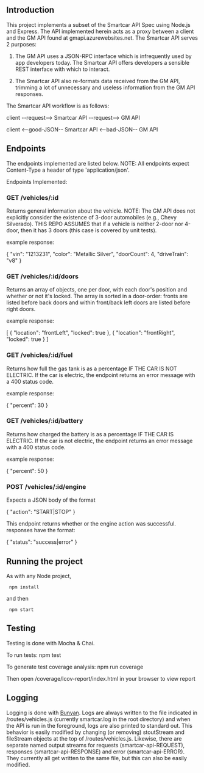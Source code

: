 ## Introduction
This project implements a subset of the Smartcar API Spec using Node.js and Express.  The API implemented herein acts as a proxy between a client and the GM API found at gmapi.azurewebsites.net.  The Smartcar API serves 2 purposes:

1.  The GM API uses a JSON-RPC interface which is infrequently used by app developers today.  The Smartcar API offers developers a sensible REST interface with which to interact.  

2.  The Smartcar API also re-formats data received from the GM API, trimming a lot of unnecessary and useless information from the GM API responses.  

The Smartcar API workflow is as follows:

client         --request-->          Smartcar API        --request-->         GM API

client        <--good-JSON--         Smartcar API        <--bad-JSON--        GM API

## Endpoints
The endpoints implemented are listed below. NOTE: All endpoints expect Content-Type a header of type 'application/json'.

Endpoints Implemented:

### GET /vehicles/:id

Returns general information about the vehicle. NOTE: The GM API does not explicitly consider the existence of 3-door automobiles (e.g., Chevy Silverado).  THIS REPO ASSUMES that if a vehicle is neither 2-door nor 4-door, then it has 3 doors (this case is covered by unit tests).

example response:

{
  "vin": "1213231",
  "color": "Metallic Silver",
  "doorCount": 4,
  "driveTrain": "v8"
}

### GET /vehicles/:id/doors

Returns an array of objects, one per door, with each door's position and whether or not it's locked.
The array is sorted in a door-order: fronts are listed before back doors and within front/back left doors are listed before right doors.

example response:

[
  {
    "location": "frontLeft",
    "locked": true
  },
  {
    "location": "frontRight",
    "locked": true
  }
]

### GET /vehicles/:id/fuel

Returns how full the gas tank is as a percentage IF THE CAR IS NOT ELECTRIC.  If the car is electric, the endpoint returns an error message with a 400 status code.

example response:

{
  "percent": 30
}

### GET /vehicles/:id/battery

Returns how charged the battery is as a percentage IF THE CAR IS ELECTRIC.  If the car is not electric, the endpoint returns an error message with a 400 status code.

example response:

{
  "percent": 50
}

### POST /vehicles/:id/engine

Expects a JSON body of the format

{
  "action": "START|STOP"
}

This endpoint returns whether or the engine action was successful.
responses have the format:

{
  "status": "success|error"
}

## Running the project
As with any Node project,

     npm install

and then

     npm start

## Testing
Testing is done with Mocha & Chai.

To run tests:
     npm test

To generate test coverage analysis:
     npm run coverage

Then open /coverage/lcov-report/index.html in your browser to view report

## Logging
Logging is done with [Bunyan](https://github.com/trentm/node-bunyan).  Logs are always written to the file indicated in /routes/vehicles.js (currently smartcar.log in the root directory) and when the API is run in the foreground, logs are also printed to standard out.  This behavior is easily modified by changing (or removing) stoutStream and fileStream objects at the top of /routes/vehicles.js.  Likewise, there are separate named output streams for requests (smartcar-api-REQUEST), responses (smartcar-api-RESPONSE) and error (smartcar-api-ERROR).  They currently all get written to the same file, but this can also be easily modified.
